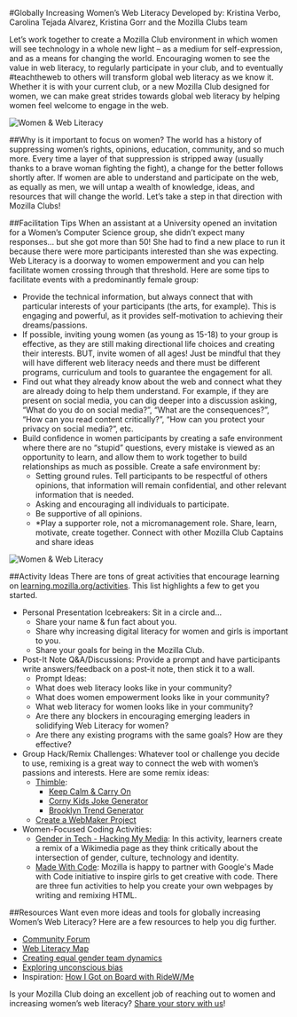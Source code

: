 #Globally Increasing Women’s Web Literacy
Developed by: Kristina Verbo, Carolina Tejada Alvarez, Kristina Gorr and the Mozilla Clubs team

Let’s work together to create a Mozilla Club environment in which women will see technology in a whole new light – as a medium for self-expression, and as a means for changing the world. Encouraging women to see the value in web literacy, to regularly participate in your club, and to eventually #teachtheweb to others will transform global web literacy as we know it. Whether it is with your current club, or a new Mozilla Club designed for women, we can make great strides towards global web literacy by helping women feel welcome to engage in the web.

![Women & Web Literacy](http://i.imgur.com/aqQYEzm.jpg)

##Why is it important to focus on women?
The world has a history of suppressing women’s rights, opinions, education, community, and so much more. Every time a layer of that suppression is stripped away (usually thanks to a brave woman fighting the fight), a change for the better follows shortly after. If women are able to understand and participate on the web, as equally as men, we will untap a wealth of knowledge, ideas, and resources that will change the world. Let’s take a step in that direction with Mozilla Clubs!

##Facilitation Tips
When an assistant at a University opened an invitation for a Women’s Computer Science group, she didn’t expect many responses… but she got more than 50! She had to find a new place to run it because there were more participants interested than she was expecting. Web Literacy is a doorway to women empowerment and you can help facilitate women crossing through that threshold. Here are some tips to facilitate events with a predominantly female group:

* Provide the technical information, but always connect that with particular interests of your participants (the arts, for example). This is engaging and powerful, as it provides self-motivation to achieving their dreams/passions.
* If possible, inviting young women (as young as 15-18) to your group is effective, as they are still making directional life choices and creating their interests.
BUT, invite women of all ages! Just be mindful that they will have different web literacy needs and there must be different programs, curriculum and tools to guarantee the engagement for all. 
* Find out what they already know about the web and connect what they are already doing to help them understand. For example, if they are present on social media, you can dig deeper into a discussion asking, “What do you do on social media?”, “What are the consequences?”, “How can you read content critically?”, “How can you protect your privacy on social media?”, etc.
* Build confidence in women participants by creating a safe environment where there are no “stupid” questions, every mistake is viewed as an opportunity to learn, and allow them to work together to build relationships as much as possible. Create a safe environment by:
    * Setting ground rules. Tell participants to be respectful of others opinions, that information will remain confidential, and other relevant information that is needed. 
    * Asking and encouraging all individuals to participate. 
    * Be supportive of all opinions.
    * *Play a supporter role, not a micromanagement role. Share, learn, motivate, create together. Connect with other Mozilla Club Captains and share ideas

![Women & Web Literacy](http://i.imgur.com/LtZa3xF.jpg)

##Activity Ideas
There are tons of great activities that encourage learning on [learning.mozilla.org/activities](https://learning.mozilla.org/activities/). This list highlights a few to get you started. 

* Personal Presentation Icebreakers: Sit in a circle and...
    * Share your name & fun fact about you.
    * Share why increasing digital literacy for women and girls is important to you.
    * Share your goals for being in the Mozilla Club.
* Post-It Note Q&A/Discussions: Provide a prompt and have participants write answers/feedback on a post-it note, then stick it to a wall.
    * Prompt Ideas:
    * What does web literacy looks like in your community?
    * What does women empowerment looks like in your community?
    * What web literacy for women looks like in your community?
    * Are there any blockers in encouraging emerging leaders in solidifying Web Literacy for women?
    * Are there any existing programs with the same goals? How are they effective?
* Group Hack/Remix Challenges: Whatever tool or challenge you decide to use, remixing is a great way to connect the web with women’s passions and interests. Here are some remix ideas:
    * [Thimble](https://thimble.mozilla.org/): 
        * [Keep Calm & Carry On](https://thimble.mozilla.org/anonymous/13240dda-7b5a-4c89-83b3-741b651d1276/72) 
        * [Corny Kids Joke Generator](https://d157rqmxrxj6ey.cloudfront.net/martacarreaf/7296/)
        * [Brooklyn Trend Generator](https://d157rqmxrxj6ey.cloudfront.net/teammouse/7104/)
    * [Create a WebMaker Project](http://mozilla.github.io/webmaker-curriculum/MobileWeb/create-webmaker-project.html)
* Women-Focused Coding Activities:
    * [Gender in Tech - Hacking My Media](https://stephguthrie.makes.org/thimble/ODU3ODAxMjE2/hacking-my-media-with-x-ray-goggles): In this activity, learners create a remix of a Wikimedia page as they think critically about the intersection of gender, culture, technology and identity.
    * [Made With Code](https://learning.mozilla.org/activities/madewithcode/): Mozilla is happy to partner with Google's Made with Code initiative to inspire girls to get creative with code. There are three fun activities to help you create your own webpages by writing and remixing HTML.

##Resources
Want even more ideas and tools for globally increasing Women’s Web Literacy? Here are a few resources to help you dig further.

* [Community Forum](https://forum.learning.mozilla.org)
* [Web Literacy Map](https://learning.mozilla.org/web-literacy)
* [Creating equal gender team dynamics](https://drive.google.com/a/mozillafoundation.org/file/d/0B1HI_LlmJ9BlU2htdTFQRE1WR00/view)
* [Exploring unconscious bias](http://www.cookross.com/docs/UnconsciousBias.pdf)
* Inspiration: [How I Got on Board with RideW/Me](https://blog.webmaker.org/how-i-got-onboard-with-ridewme)

Is your Mozilla Club doing an excellent job of reaching out to women and increasing women’s web literacy? [Share your story with us](https://docs.google.com/a/mozillafoundation.org/forms/d/1bOXV1OiF2EKS5KprlnzfFpwaoVNwxLAwN_UEq6hGKqU/viewform)!
